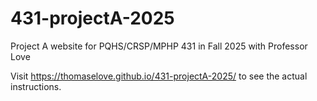 # 431-projectA-2025

Project A website for PQHS/CRSP/MPHP 431 in Fall 2025 with Professor Love

Visit <https://thomaselove.github.io/431-projectA-2025/> to see the actual instructions.

